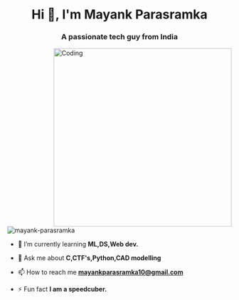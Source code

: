 
<h1 align="center">Hi 👋, I'm Mayank Parasramka</h1>
<h3 align="center">A passionate tech guy from India</h3>
<img align="right" alt="Coding" width="400" 

<p align="left"> <img src="https://komarev.com/ghpvc/?username=mayank-parasramka&label=Profile%20views&color=0e75b6&style=flat" alt="mayank-parasramka" /> </p>

- 🌱 I’m currently learning **ML,DS,Web dev.**

- 💬 Ask me about **C,CTF's,Python,CAD modelling**

- 📫 How to reach me **mayankparasramka10@gmail.com**

- ⚡ Fun fact **I am a speedcuber.**

